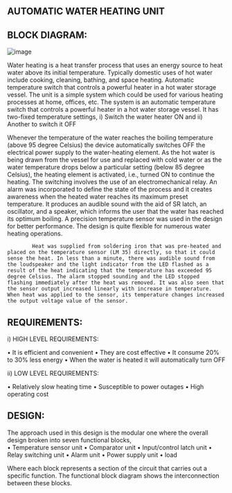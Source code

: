 
## AUTOMATIC WATER HEATING UNIT

## BLOCK DIAGRAM:                                           
![image](https://user-images.githubusercontent.com/98875588/154844185-5cf868d0-5f54-47bf-a947-bea687aaa3c0.png)


Water heating is a heat transfer process that uses an energy source to heat water above its initial temperature. Typically domestic uses of hot water include cooking, cleaning, bathing, and space heating. 
Automatic temperature switch that controls a powerful heater in a hot water storage vessel. The unit is a simple system which could be used for various heating processes at home, offices, etc. The system is an automatic temperature switch that controls a powerful heater in a hot water storage vessel. It has two-fixed temperature settings,
                                        i) Switch the water heater ON and 
                                        ii) Another to switch it OFF

Whenever the temperature of the water reaches the boiling temperature (above 95 degree Celsius) the device automatically switches OFF the electrical power supply to the water-heating element. As the hot water is being drawn from the vessel for use and replaced with cold water or as the water temperature drops below a particular setting (below 85 degree Celsius), the heating element is activated, i.e., turned ON to continue the heating. The switching involves the use of an electromechanical relay. An alarm was incorporated to define the state of the process and it creates awareness when the heated water reaches its maximum preset temperature. It produces an audible sound with the aid of SR latch, an oscillator, and a speaker, which informs the user that the water has reached its optimum boiling. A precision temperature sensor was used in the design for better performance. The design is quite flexible for numerous water heating operations.
                  
            Heat was supplied from soldering iron that was pre-heated and placed on the temperature sensor (LM 35) directly, so that it could sense the heat. In less than a minute, there was audible sound from the loudspeaker and the light indicator from the LED flashed as a result of the heat indicating that the temperature has exceeded 95 degree Celsius. The alarm stopped sounding and the LED stopped flashing immediately after the heat was removed. It was also seen that the sensor output increased linearly with increase in temperature. When heat was applied to the sensor, its temperature changes increased the output voltage value of the sensor.

## REQUIREMENTS:

i) HIGH LEVEL REQUIREMENTS:

• It is efficient and convenient
• They are cost effective
• It consume 20% to 30% less energy
• When the water is heated it will automatically turn OFF

ii) LOW LEVEL REQUIREMENTS:
 
 • Relatively slow heating time
 • Susceptible to power outages
 • High operating cost

 ## DESIGN:
  
The approach used in this design is the modular one where the overall design broken into seven functional blocks,                             
• Temperature sensor unit
• Comparator unit
• Input/control latch unit
• Relay switching unit
• Alarm unit
• Power supply unit
• load

Where each block represents a section of the circuit that carries out a specific function. The functional block diagram shows the interconnection between these blocks.

